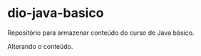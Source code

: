 # dio-java-basico
Repositório para armazenar conteúdo do curso de Java básico.

Alterando o conteúdo.